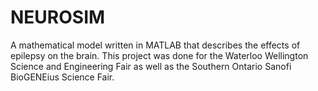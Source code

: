 # NEUROSIM
 A mathematical model written in MATLAB that describes the effects of epilepsy on the brain. This project was done for the Waterloo Wellington Science and Engineering Fair as well as the Southern Ontario Sanofi BioGENEius Science Fair.
